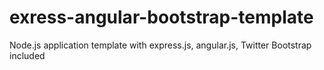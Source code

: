 exress-angular-bootstrap-template
=================================

Node.js application template with express.js, angular.js, Twitter Bootstrap included

